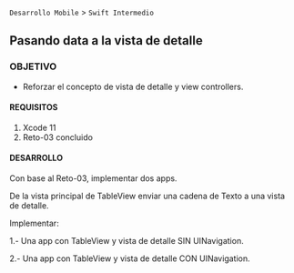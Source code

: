 
`Desarrollo Mobile` > `Swift Intermedio`


## Pasando data a la vista de detalle

### OBJETIVO

- Reforzar el concepto de vista de detalle y view controllers.

#### REQUISITOS

1. Xcode 11
2. Reto-03 concluido

#### DESARROLLO

Con base al Reto-03, implementar dos apps.

De la vista principal de TableView enviar una cadena de Texto a una vista de detalle.

Implementar:

1.- Una app con TableView y vista de detalle SIN UINavigation.

2.- Una app con TableView y vista de detalle CON UINavigation.
